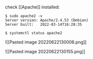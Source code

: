 check [[Apache]] installed:

```
$ sudo apache2 -v
Server version: Apache/2.4.53 (Debian)
Server built:   2022-03-14T16:28:35
```

```
$ systemctl status apache2
```
![[Pasted image 20220622130008.png]]

![[Pasted image 20220622130155.png]]

